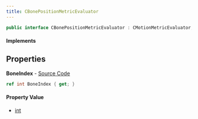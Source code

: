 ```yaml
---
title: CBonePositionMetricEvaluator
---
```


```csharp
public interface CBonePositionMetricEvaluator : CMotionMetricEvaluator, ISchemaClass<CMotionMetricEvaluator>, ISchemaClass<CBonePositionMetricEvaluator>, ISchemaField, ISchemaClass, INativeHandle
```

#### Implements

## Properties

**BoneIndex** - [Source Code](https://github.com/swiftly-solution/swiftlys2/blob/master/managed/src/SwiftlyS2.Generated/Schemas/Interfaces/CBonePositionMetricEvaluator.cs#L16)

```csharp
ref int BoneIndex { get; }
```

#### Property Value

- [int](https://learn.microsoft.com/dotnet/api/system.int32)

